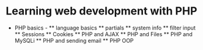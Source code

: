 # Learning web development with PHP
* PHP basics - 
** language basics
** partials
** system info
** filter input
** Sessions
** Cookies
** PHP and AJAX
** PHP and Files
** PHP and MySQLi
** PHP and sending email
** PHP OOP
